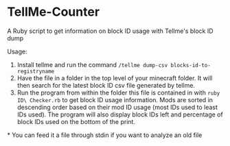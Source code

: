 # TellMe-Counter
A Ruby script to get information on block ID usage with Tellme's block ID dump

Usage:
1. Install tellme and run the command `/tellme dump-csv blocks-id-to-registryname`
1. Have the file in a folder in the top level of your minecraft folder. It will then search for the latest block ID csv file generated by tellme.
2. Run the program from within the folder this file is contained in with `ruby ID\ Checker.rb` to get block ID usage information. Mods are sorted in descending order based on their mod ID usage (most IDs used to least IDs used). The program will also display block IDs left and percentage of block IDs used on the bottom of the print.

\* You can feed it a file through stdin if you want to analyze an old file
